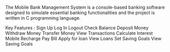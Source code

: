 The Mobile Bank Management System is a console-based banking software designed to simulate essential banking functionalities and the project is written in C programming language.

Key Features :
Sign Up
Log In
Logout
Check Balance
Deposit Money
Withdraw Money
Transfer Money
View Transactions
Calculate Interest
Mobile Recharge
Pay Bill
Apply for loan
View Loans
Set Saving Goals
View Saving Goals
